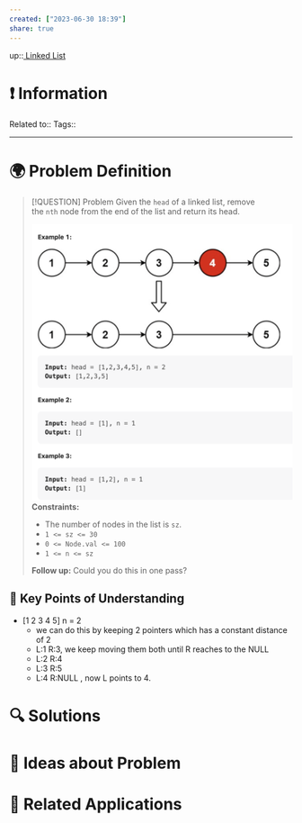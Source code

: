 ```yaml
---
created: ["2023-06-30 18:39"]
share: true
---
```


up::[ Linked List](NeetCode%20Index.md#^f40e13)

# ❗ Information
Related to:: 
Tags:: 

___
# 🌍 Problem Definition

> [!QUESTION] Problem
> Given the `head` of a linked list, remove the `nth` node from the end of the list and return its head.
> 
> ![Pasted image 20230630184303.png](./40-referenceVAULTS/Resource%20Library/Images/Pasted%20image%2020230630184303.png)
> **Constraints:**
> 
> - The number of nodes in the list is `sz`.
> - `1 <= sz <= 30`
> - `0 <= Node.val <= 100`
> - `1 <= n <= sz`
> 
> **Follow up:** Could you do this in one pass?

## 🔑 **Key Points of Understanding**

- [1 2 3 4 5]  n = 2
	- we can do this by keeping 2 pointers which has a constant distance of 2 
	- L:1 R:3, we keep moving them both until R reaches to the NULL
	- L:2 R:4
	- L:3 R:5
	- L:4 R:NULL , now L points to 4.
 
# 🔍 Solutions

# 🧠 Ideas about Problem

# 🔗 Related Applications

